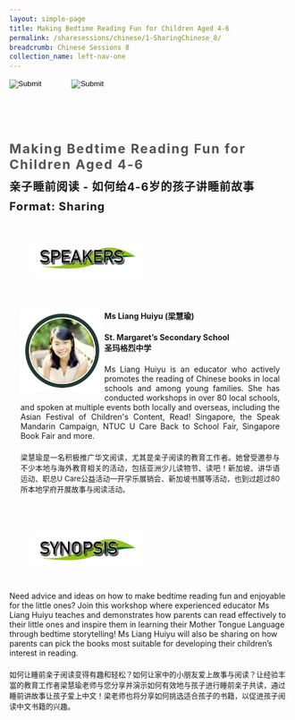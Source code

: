 ```yaml
---
layout: simple-page
title: Making Bedtime Reading Fun for Children Aged 4-6
permalink: /sharesessions/chinese/1-SharingChinese_8/
breadcrumb: Chinese Sessions 8
collection_name: left-nav-one
---
```




<input type="image" name="btnBack" id="btnBack" onclick="goBack()" src="/images/btnBack.png" style="height:70px;">
<input type="image" name="btnRegister" id="btnRegister" src="/images/btnClosed.png"
    style="height:70px;padding-left: 50px;" />

<link href="/misc/bootstrap.min.css" rel="stylesheet" />
<link href="/misc/Site.css" rel="stylesheet" />
<style>
    .divSPMain {
        padding: 20px;
        padding-top: 20px;
        text-align: justify;
        border-radius: 20px;
    }
    .divSPInfo {
        padding-top: 1px;
    }
</style>
<script>
        function goBack() {
          window.history.back();
        }
        </script>
        
<div id="PanelSess">
    <div class="col-md-12" style="padding-top: 40px;">
        <b>
            <span id="lblTitle_EL" style="font-weight: bold; font-size: 23px; letter-spacing: 2px; color: #525252">
                Making Bedtime Reading Fun for Children Aged 4-6</span></b>
    </div>
    <div class="col-md-12" style="padding-top: 10px;">
        <span id="lblTitle_OL" style="font-weight: bold; font-size: 20px; letter-spacing: 1px;">
        亲子睡前阅读 - 如何给4-6岁的孩子讲睡前故事</span>
    </div>
    <div class="col-md-12" style="padding-top: 10px;">
        <span id="tblFormat" style="font-weight: bold; font-size: 20px; letter-spacing: 1px;"><b>Format:</b>
            Sharing</span>
    </div>
    <div class="row divSPMain">
        <h2 style="text-decoration: underline; padding-left: 20px;">
            <img src="/images/sessions/HDerSpeakers.png" style="height: 60px;width:199px;" /></h2>
        <div class="col-md-2">
        </div>
    </div>
<div class="row divSPMain">
                            <div class="col-md-2">
                                <img id="RptSpeaker_Img_0" src="/images/sessions/C71.png" style="float: left; width: 150px;" />
                            </div>
                            <div class="divSPInfo col-md-10">
                                <div class="col-md-12" style="font-weight: bold;">
                                    <span id="RptSpeaker_lblName_0">Ms Liang Huiyu (梁慧瑜)</span>
                                </div>
                                <div class="col-md-12" style="padding-top: 20px; font-weight: bold;">
                                    <span id="RptSpeaker_lblOrg_EL_0">St. Margaret’s Secondary School</span>
                                </div>
                                <div class="col-md-12" style="font-weight: bold;">
                                    <span id="RptSpeaker_lblOrg_OL_0">圣玛格烈中学</span>
                                </div>
                                <div class="col-md-12" style="padding-top: 20px;">
                                    <span id="RptSpeaker_Label1_0">Ms Liang Huiyu is an educator who actively promotes the reading of Chinese books in local schools and among young families. She has conducted workshops in over 80 local schools, and spoken at multiple events both locally and overseas, including the Asian Festival of Children's Content, Read! Singapore, the Speak Mandarin Campaign, NTUC U Care Back to School Fair, Singapore Book Fair and more. </span>
                                </div>
                                <div class="col-md-12" style="padding-top: 20px; font-size: 13px;">
                                    <span id="RptSpeaker_Label2_0">梁慧瑜是一名积极推广华文阅读，尤其是亲子阅读的教育工作者。她曾受邀参与不少本地与海外教育相关的活动，包括亚洲少儿读物节、读吧！新加坡、讲华语运动、职总U Care公益活动—开学乐展销会、新加坡书展等活动，也到过超过80所本地学府开展故事与阅读活动。</span>
                                </div>
                            </div>
                        </div>
    <div class="row divSPMain">
        <h2 style="text-decoration: underline; padding-left: 20px;">
            <img src="/images/sessions/HderSynopsis.png" style="height: 60px;width:199px;" /></h2>
        <div class="col-md-2">
        </div>
    </div>
    <div class="col-md-2">
    </div>
    <div class="divSPInfo col-md-10">
                        <div class="col-md-12">
                            <span id="lblSynosis_EL">Need advice and ideas on how to make bedtime reading fun and enjoyable for the little ones? Join this workshop where experienced educator Ms Liang Huiyu teaches and demonstrates how parents can read effectively to their little ones and inspire them in learning their Mother Tongue Language through bedtime storytelling!  Ms Liang Huiyu will also be sharing on how parents can pick the books most suitable for developing their children’s interest in reading. </span>
                        </div>
                        <div class="col-md-12" style="padding-top: 20px; font-size: 13px;">
                            <span id="lblSynosis_OL">如何让睡前亲子阅读变得有趣和轻松？如何让家中的小朋友爱上故事与阅读？让经验丰富的教育工作者梁慧瑜老师与您分享并演示如何有效地与孩子进行睡前亲子共读，通过睡前讲故事让孩子爱上中文！梁老师也将分享如何挑选适合孩子的书籍，以促进孩子阅读中文书籍的兴趣。</span>
                        </div>
                    </div>

</div>
